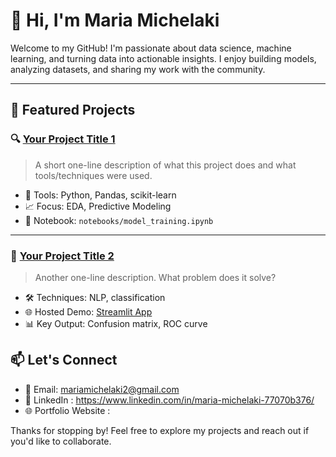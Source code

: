 
# 👋 Hi, I'm Maria Michelaki

Welcome to my GitHub! I'm passionate about data science, machine learning, and turning data into actionable insights. I enjoy building models, analyzing datasets, and sharing my work with the community.

---

## 🧠 Featured Projects

### 🔍 [Your Project Title 1](https://github.com/Michelaki/project-1)
> A short one-line description of what this project does and what tools/techniques were used.

- 📌 Tools: Python, Pandas, scikit-learn
- 📈 Focus: EDA, Predictive Modeling
- 🧪 Notebook: `notebooks/model_training.ipynb`

---

### 🧬 [Your Project Title 2](https://github.com/Michelaki/project-2)
> Another one-line description. What problem does it solve?

- 🛠️ Techniques: NLP, classification
- 🌐 Hosted Demo: [Streamlit App](https://your-app.streamlit.app)
- 📊 Key Output: Confusion matrix, ROC curve




## 📫 Let's Connect

- 📧 Email: mariamichelaki2@gmail.com
- 💼 LinkedIn :  https://www.linkedin.com/in/maria-michelaki-77070b376/
- 🌐 Portfolio Website : 


Thanks for stopping by! Feel free to explore my projects and reach out if you'd like to collaborate.
